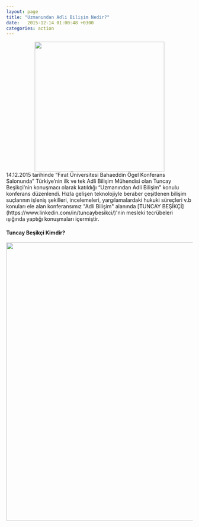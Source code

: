 ```yaml
---
layout: page
title: "Uzmanından Adli Bilişim Nedir?"
date:   2015-12-14 01:00:48 +0300
categories: action
---
```

<div align="center"><img src="https://fuadlibilisim.github.io/abt/assets/img/Uzmanindan-adli-bilisim.jpeg"  width="350"></div>
14.12.2015 tarihinde “Fırat Üniversitesi Bahaeddin Ögel Konferans Salonunda” Türkiye’nin ilk ve tek Adli Bilişim Mühendisi olan Tuncay Beşikçi’nin konuşmacı olarak katıldığı “Uzmanından Adli Bilişim” konulu konferans düzenlendi. Hızla gelişen teknolojiyle beraber çeşitlenen bilişim suçlarının işleniş şekilleri, incelemeleri, yargılamalardaki hukuki süreçleri v.b konuları ele alan konferansımız "Adli Bilişim" alanında [TUNCAY BEŞİKÇİ](https://www.linkedin.com/in/tuncaybesikci/)'nin mesleki tecrübeleri ışığında yaptığı konuşmaları içermiştir.

#### Tuncay Beşikçi Kimdir?
<div align="center"><img src="https://fuadlibilisim.github.io/abt/assets/img/tuncay-besikci.jpg"  width="750"></div>
